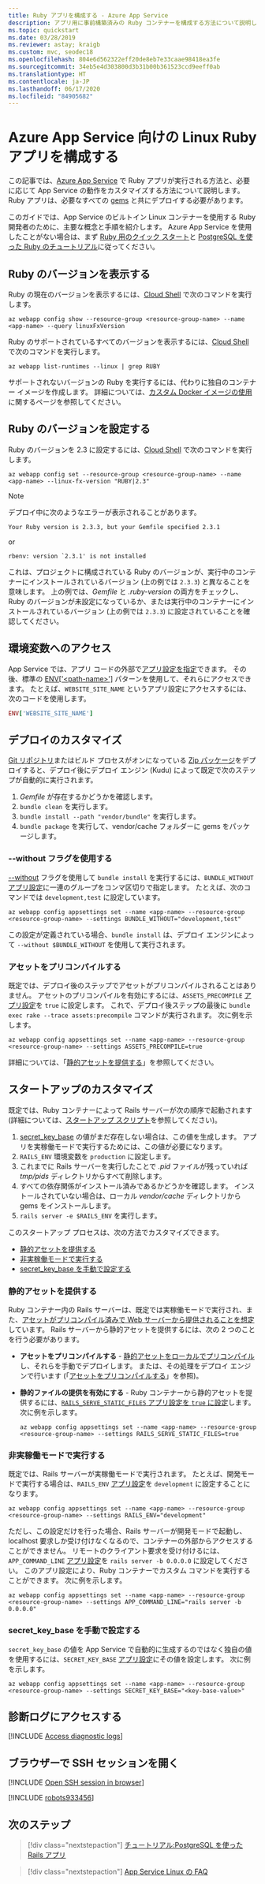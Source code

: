 ```yaml
---
title: Ruby アプリを構成する - Azure App Service
description: アプリ用に事前構築済みの Ruby コンテナーを構成する方法について説明します。 この記事では、最も一般的な構成タスクを紹介しています。
ms.topic: quickstart
ms.date: 03/28/2019
ms.reviewer: astay; kraigb
ms.custom: mvc, seodec18
ms.openlocfilehash: 804e6d562322eff20de8eb7e33caae98418ea3fe
ms.sourcegitcommit: 34eb5e4d303800d3b31b00b361523ccd9eeff0ab
ms.translationtype: HT
ms.contentlocale: ja-JP
ms.lasthandoff: 06/17/2020
ms.locfileid: "84905682"
---
```

# <a name="configure-a-linux-ruby-app-for-azure-app-service"></a>Azure App Service 向けの Linux Ruby アプリを構成する

この記事では、[Azure App Service](app-service-linux-intro.md) で Ruby アプリが実行される方法と、必要に応じて App Service の動作をカスタマイズする方法について説明します。 Ruby アプリは、必要なすべての [gems](https://rubygems.org/gems) と共にデプロイする必要があります。

このガイドでは、App Service のビルトイン Linux コンテナーを使用する Ruby 開発者のために、主要な概念と手順を紹介します。 Azure App Service を使用したことがない場合は、まず [Ruby 用のクイック スタート](quickstart-ruby.md)と [PostgreSQL を使った Ruby のチュートリアル](tutorial-ruby-postgres-app.md)に従ってください。

## <a name="show-ruby-version"></a>Ruby のバージョンを表示する

Ruby の現在のバージョンを表示するには、[Cloud Shell](https://shell.azure.com) で次のコマンドを実行します。

```azurecli-interactive
az webapp config show --resource-group <resource-group-name> --name <app-name> --query linuxFxVersion
```

Ruby のサポートされているすべてのバージョンを表示するには、[Cloud Shell](https://shell.azure.com) で次のコマンドを実行します。

```azurecli-interactive
az webapp list-runtimes --linux | grep RUBY
```

サポートされないバージョンの Ruby を実行するには、代わりに独自のコンテナー イメージを作成します。 詳細については、[カスタム Docker イメージの使用](tutorial-custom-docker-image.md)に関するページを参照してください。

## <a name="set-ruby-version"></a>Ruby のバージョンを設定する

Ruby のバージョンを 2.3 に設定するには、[Cloud Shell](https://shell.azure.com) で次のコマンドを実行します。

```azurecli-interactive
az webapp config set --resource-group <resource-group-name> --name <app-name> --linux-fx-version "RUBY|2.3"
```

> [!NOTE]
> デプロイ中に次のようなエラーが表示されることがあります。
> ```
> Your Ruby version is 2.3.3, but your Gemfile specified 2.3.1
> ```
> or
> ```
> rbenv: version `2.3.1' is not installed
> ```
> これは、プロジェクトに構成されている Ruby のバージョンが、実行中のコンテナーにインストールされているバージョン (上の例では `2.3.3`) と異なることを意味します。 上の例では、*Gemfile* と *.ruby-version* の両方をチェックし、Ruby のバージョンが未設定になっているか、または実行中のコンテナーにインストールされているバージョン (上の例では `2.3.3`) に設定されていることを確認してください。

## <a name="access-environment-variables"></a>環境変数へのアクセス

App Service では、アプリ コードの外部で[アプリ設定を指定](../configure-common.md?toc=%2fazure%2fapp-service%2fcontainers%2ftoc.json#configure-app-settings)できます。 その後、標準の [ENV['\<path-name>']](https://ruby-doc.org/core-2.3.3/ENV.html) パターンを使用して、それらにアクセスできます。 たとえば、`WEBSITE_SITE_NAME` というアプリ設定にアクセスするには、次のコードを使用します。

```ruby
ENV['WEBSITE_SITE_NAME']
```

## <a name="customize-deployment"></a>デプロイのカスタマイズ

[Git リポジトリ](../deploy-local-git.md?toc=%2fazure%2fapp-service%2fcontainers%2ftoc.json)またはビルド プロセスがオンになっている [Zip パッケージ](../deploy-zip.md?toc=%2fazure%2fapp-service%2fcontainers%2ftoc.json)をデプロイすると、デプロイ後にデプロイ エンジン (Kudu) によって既定で次のステップが自動的に実行されます。

1. *Gemfile* が存在するかどうかを確認します。
1. `bundle clean` を実行します。 
1. `bundle install --path "vendor/bundle"` を実行します。
1. `bundle package` を実行して、vendor/cache フォルダーに gems をパッケージします。

### <a name="use---without-flag"></a>--without フラグを使用する

[--without](https://bundler.io/man/bundle-install.1.html) フラグを使用して `bundle install` を実行するには、`BUNDLE_WITHOUT` [アプリ設定](../configure-common.md?toc=%2fazure%2fapp-service%2fcontainers%2ftoc.json#configure-app-settings)に一連のグループをコンマ区切りで指定します。 たとえば、次のコマンドでは `development,test` に設定しています。

```azurecli-interactive
az webapp config appsettings set --name <app-name> --resource-group <resource-group-name> --settings BUNDLE_WITHOUT="development,test"
```

この設定が定義されている場合、`bundle install` は、デプロイ エンジンによって `--without $BUNDLE_WITHOUT` を使用して実行されます。

### <a name="precompile-assets"></a>アセットをプリコンパイルする

既定では、デプロイ後のステップでアセットがプリコンパイルされることはありません。 アセットのプリコンパイルを有効にするには、`ASSETS_PRECOMPILE` [アプリ設定](../configure-common.md?toc=%2fazure%2fapp-service%2fcontainers%2ftoc.json#configure-app-settings)を `true` に設定します。 これで、デプロイ後ステップの最後に `bundle exec rake --trace assets:precompile` コマンドが実行されます。 次に例を示します。

```azurecli-interactive
az webapp config appsettings set --name <app-name> --resource-group <resource-group-name> --settings ASSETS_PRECOMPILE=true
```

詳細については、「[静的アセットを提供する](#serve-static-assets)」を参照してください。

## <a name="customize-start-up"></a>スタートアップのカスタマイズ

既定では、Ruby コンテナーによって Rails サーバーが次の順序で起動されます (詳細については、[スタートアップ スクリプト](https://github.com/Azure-App-Service/ruby/blob/master/2.3.8/startup.sh)を参照してください)。

1. [secret_key_base](https://edgeguides.rubyonrails.org/security.html#environmental-security) の値がまだ存在しない場合は、この値を生成します。 アプリを実稼働モードで実行するためには、この値が必要になります。
1. `RAILS_ENV` 環境変数を `production` に設定します。
1. これまでに Rails サーバーを実行したことで *.pid* ファイルが残っていれば *tmp/pids* ディレクトリからすべて削除します。
1. すべての依存関係がインストール済みであるかどうかを確認します。 インストールされていない場合は、ローカル *vendor/cache* ディレクトリから gems をインストールします。
1. `rails server -e $RAILS_ENV` を実行します。

このスタートアップ プロセスは、次の方法でカスタマイズできます。

- [静的アセットを提供する](#serve-static-assets)
- [非実稼働モードで実行する](#run-in-non-production-mode)
- [secret_key_base を手動で設定する](#set-secret_key_base-manually)

### <a name="serve-static-assets"></a>静的アセットを提供する

Ruby コンテナー内の Rails サーバーは、既定では実稼働モードで実行され、また、[アセットがプリコンパイル済みで Web サーバーから提供されることを想定](https://guides.rubyonrails.org/asset_pipeline.html#in-production)しています。 Rails サーバーから静的アセットを提供するには、次の 2 つのことを行う必要があります。

- **アセットをプリコンパイルする** - [静的アセットをローカルでプリコンパイル](https://guides.rubyonrails.org/asset_pipeline.html#local-precompilation)し、それらを手動でデプロイします。 または、その処理をデプロイ エンジンで行います (「[アセットをプリコンパイルする](#precompile-assets)」を参照)。
- **静的ファイルの提供を有効にする** - Ruby コンテナーから静的アセットを提供するには、[`RAILS_SERVE_STATIC_FILES` アプリ設定を `true` に設定](../configure-common.md?toc=%2fazure%2fapp-service%2fcontainers%2ftoc.json#configure-app-settings)します。 次に例を示します。

    ```azurecli-interactive
    az webapp config appsettings set --name <app-name> --resource-group <resource-group-name> --settings RAILS_SERVE_STATIC_FILES=true
    ```

### <a name="run-in-non-production-mode"></a>非実稼働モードで実行する

既定では、Rails サーバーが実稼働モードで実行されます。 たとえば、開発モードで実行する場合は、`RAILS_ENV` [アプリ設定](../configure-common.md?toc=%2fazure%2fapp-service%2fcontainers%2ftoc.json#configure-app-settings)を `development` に設定することになります。

```azurecli-interactive
az webapp config appsettings set --name <app-name> --resource-group <resource-group-name> --settings RAILS_ENV="development"
```

ただし、この設定だけを行った場合、Rails サーバーが開発モードで起動し、localhost 要求しか受け付けなくなるので、コンテナーの外部からアクセスすることができません。 リモートのクライアント要求を受け付けるには、`APP_COMMAND_LINE` [アプリ設定](../configure-common.md?toc=%2fazure%2fapp-service%2fcontainers%2ftoc.json#configure-app-settings)を `rails server -b 0.0.0.0` に設定してください。 このアプリ設定により、Ruby コンテナーでカスタム コマンドを実行することができます。 次に例を示します。

```azurecli-interactive
az webapp config appsettings set --name <app-name> --resource-group <resource-group-name> --settings APP_COMMAND_LINE="rails server -b 0.0.0.0"
```

### <a name="set-secret_key_base-manually"></a><a name="set-secret_key_base-manually"></a> secret_key_base を手動で設定する

`secret_key_base` の値を App Service で自動的に生成するのではなく独自の値を使用するには、`SECRET_KEY_BASE` [アプリ設定](../configure-common.md?toc=%2fazure%2fapp-service%2fcontainers%2ftoc.json#configure-app-settings)にその値を設定します。 次に例を示します。

```azurecli-interactive
az webapp config appsettings set --name <app-name> --resource-group <resource-group-name> --settings SECRET_KEY_BASE="<key-base-value>"
```

## <a name="access-diagnostic-logs"></a>診断ログにアクセスする

[!INCLUDE [Access diagnostic logs](../../../includes/app-service-web-logs-access-linux-no-h.md)]

## <a name="open-ssh-session-in-browser"></a>ブラウザーで SSH セッションを開く

[!INCLUDE [Open SSH session in browser](../../../includes/app-service-web-ssh-connect-builtin-no-h.md)]

[!INCLUDE [robots933456](../../../includes/app-service-web-configure-robots933456.md)]

## <a name="next-steps"></a>次のステップ

> [!div class="nextstepaction"]
> [チュートリアル:PostgreSQL を使った Rails アプリ](tutorial-ruby-postgres-app.md)

> [!div class="nextstepaction"]
> [App Service Linux の FAQ](app-service-linux-faq.md)
